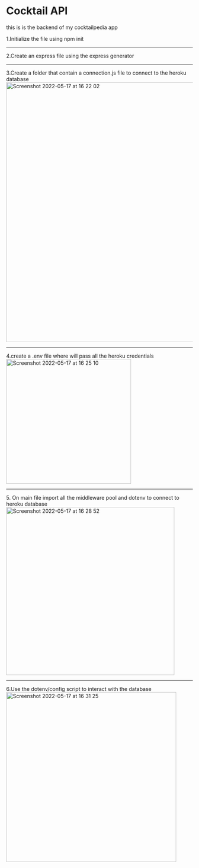 # Cocktail API

this is is the backend of my cocktailpedia app

1.Initialize the file using npm init
<hr>
2.Create an express file using the express generator
<hr>
3.Create a folder that contain a connection.js file to connect to the heroku database

<img width="702" alt="Screenshot 2022-05-17 at 16 22 02" src="https://user-images.githubusercontent.com/74420607/168847916-47d6a420-30d9-4c33-a58c-c0ed11d860b3.png">
<hr>
4.create a .env file where will pass all the heroku credentials
<img width="337" alt="Screenshot 2022-05-17 at 16 25 10" src="https://user-images.githubusercontent.com/74420607/168848718-d6f8108a-910f-49ec-8485-ec5c07bd9714.png">
<hr>
5. On main file import all the middleware pool and dotenv to connect to heroku database

<img width="454" alt="Screenshot 2022-05-17 at 16 28 52" src="https://user-images.githubusercontent.com/74420607/168849545-9d8d6634-a1ee-4206-94ec-5e422ddef166.png">
<hr>
6.Use the dotenv/config script to interact with the database

<img width="459" alt="Screenshot 2022-05-17 at 16 31 25" src="https://user-images.githubusercontent.com/74420607/168850084-823961f2-47bc-4cdc-bded-44a6014dedd1.png">

 
